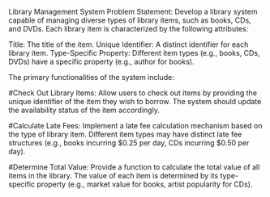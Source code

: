 
Library Management System Problem Statement:
Develop a library system capable of managing diverse types of library items, such as books, CDs, and DVDs. Each library item is characterized by the following attributes:

Title: The title of the item.
Unique Identifier: A distinct identifier for each library item.
Type-Specific Property: Different item types (e.g., books, CDs, DVDs) have a specific property (e.g., author for books).

The primary functionalities of the system include:

#Check Out Library Items: Allow users to check out items by providing the unique identifier of the item they wish to borrow. The system should update the availability status of the item accordingly.

#Calculate Late Fees: Implement a late fee calculation mechanism based on the type of library item. Different item types may have distinct late fee structures (e.g., books incurring $0.25 per day, CDs incurring $0.50 per day).

#Determine Total Value: Provide a function to calculate the total value of all items in the library. The value of each item is determined by its type-specific property (e.g., market value for books, artist popularity for CDs).
